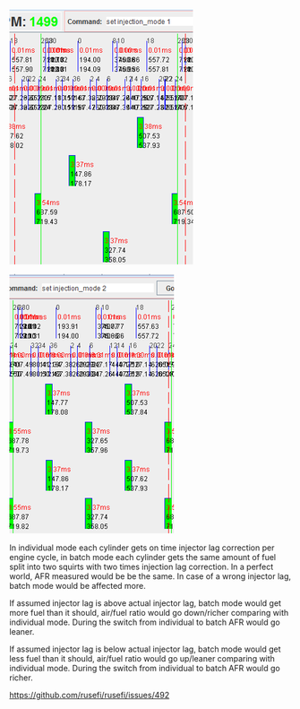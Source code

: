 ![Individual Injection](./Images/Injection_individual.png)

![Batch Injection](./Images/Injection_batch.png)

In individual mode each cylinder gets on time injector lag correction per engine cycle, in batch mode each cylinder gets the same amount of fuel split into two squirts with two times injection lag correction. In a perfect world, AFR measured would be be the same. In case of a wrong injector lag, batch mode would be affected more.

If assumed injector lag is above actual injector lag, batch mode would get more fuel than it should, air/fuel ratio would go down/richer comparing with individual mode. During the switch from individual to batch AFR would go leaner.

If assumed injector lag is below actual injector lag, batch mode would get less fuel than it should, air/fuel ratio would go up/leaner comparing with individual mode. During the switch from individual to batch AFR would go richer.


https://github.com/rusefi/rusefi/issues/492

